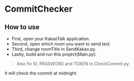 # CommitChecker

## How to use

* First, open your KakaoTalk application.
* Second, open which room you want to send text.
* Third, change roomTitle in SendKakao.py.
* Lastly, build and run this project(Main.py).

> Also fix ID, PASSWORD and TOKEN in CheckCommit.py

It will check the commit at midnight.
